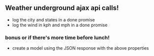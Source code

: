 ## Weather underground ajax api calls!

- log the city and states in a done promise
- log the wind in kph and mph in a done promise

### bonus or if there's more time before lunch!
- create a model using the JSON response with the above properties
